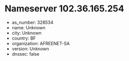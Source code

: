# Nameserver 102.36.165.254

* as_number: 328534
* name: Unknown
* city: Unknown
* country: BF
* organization: AFREENET-SA
* version: Unknown
* dnssec: false
